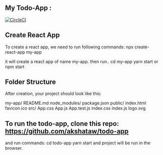 
## My Todo-App :

[![CircleCI](https://circleci.com/gh/spirosikmd/jest-cucumber-puppeteer-example.svg?style=svg)](https://circleci.com/gh/sweetlimeco/todolist)

## Create React App

To create a react app, we need to run following commands:
   npx create-react-app my-app

 it will create a react app of name my-app.
 then run..
   cd my-app
   yarn start  or npm start


## Folder Structure

After creation, your project should look like this:

 my-app/
  README.md
  node_modules/
  package.json
  public/
    index.html
    favicon.ico
  src/
    App.css
    App.js
    App.test.js
    index.css
    index.js
    logo.svg

## To run the todo-app, clone this repo: https://github.com/akshataw/todo-app
 and run commands: cd todo-app
                   yarn start
           and project will be run in the browser.
